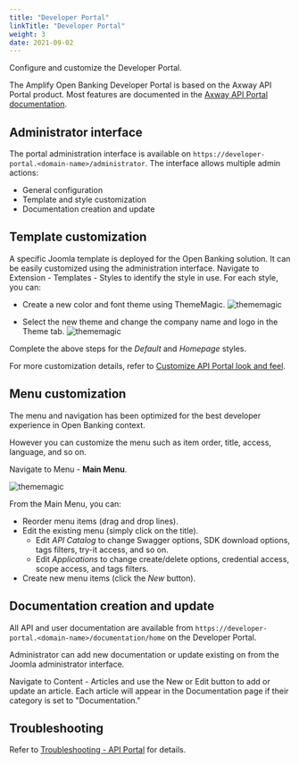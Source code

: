 ```yaml
---
title: "Developer Portal"
linkTitle: "Developer Portal"
weight: 3
date: 2021-09-02
---
```


Configure and customize the Developer Portal.

The Amplify Open Banking Developer Portal is based on the Axway API Portal product. Most features are documented in the [Axway API Portal documentation](https://docs.axway.com/bundle/axway-open-docs/page/docs/apim_administration/apiportal_admin/apip_overview/index.html).

## Administrator interface

The portal administration interface is available on `https://developer-portal.<domain-name>/administrator`. The interface allows multiple admin actions:

* General configuration
* Template and style customization
* Documentation creation and update

## Template customization

A specific Joomla template is deployed for the Open Banking solution. It can be easily customized using the administration interface.
Navigate to Extension - Templates - Styles to identify the style in use. For each style, you can:

* Create a new color and font theme using ThemeMagic.
![thememagic](/Images/developer-portal-thememagic.png)

* Select the new theme and change the company name and logo in the Theme tab.
![thememagic](/Images/developer-portal-style-edit.png)

Complete the above steps for the *Default* and *Homepage* styles.

For more customization details, refer to [Customize API Portal look and feel](https://docs.axway.com/bundle/axway-open-docs/page/docs/apim_administration/apiportal_admin/customize_getting_started/index.html).

## Menu customization

The menu and navigation has been optimized for the best developer experience in Open Banking context.

However you can customize the menu such as item order, title, access, language, and so on.

Navigate to Menu - **Main Menu**.

![thememagic](/Images/developer-portal-menu-edit.png)

From the Main Menu, you can:

* Reorder menu items (drag and drop lines).
* Edit the existing menu (simply click on the title).
    * Edit *API Catalog* to change Swagger options, SDK download options, tags filters, try-it access, and so on.
    * Edit *Applications* to change create/delete options, credential access, scope access, and tags filters.
* Create new menu items (click the *New* button).
  
## Documentation creation and update

All API and user documentation are available from `https://developer-portal.<domain-name>/documentation/home` on the Developer Portal.

Administrator can add new documentation or update existing on from the Joomla administrator interface.

Navigate to Content - Articles and use the New or Edit button to add or update an article. Each article will appear in the Documentation page if their category is set to "Documentation."

## Troubleshooting

Refer to [Troubleshooting - API Portal](/docs/validation/troubleshooting#portal-errors) for details.